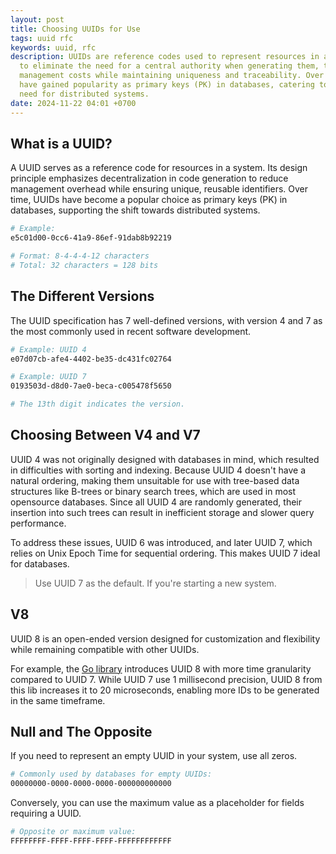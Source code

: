 ```yaml
---
layout: post
title: Choosing UUIDs for Use
tags: uuid rfc
keywords: uuid, rfc
description: UUIDs are reference codes used to represent resources in a system. Designed
  to eliminate the need for a central authority when generating them, they reduce
  management costs while maintaining uniqueness and traceability. Over time, they
  have gained popularity as primary keys (PK) in databases, catering to the modern
  need for distributed systems.
date: 2024-11-22 04:01 +0700
---
```


## What is a UUID?

A UUID serves as a reference code for resources in a system. Its design principle
emphasizes decentralization in code generation to reduce management overhead while
ensuring unique, reusable identifiers.
Over time, UUIDs have become a popular choice as primary keys (PK) in databases,
supporting the shift towards distributed systems.

```sh
# Example:
e5c01d00-0cc6-41a9-86ef-91dab8b92219

# Format: 8-4-4-4-12 characters
# Total: 32 characters = 128 bits
```

## The Different Versions

The UUID specification has 7 well-defined versions, with version 4 and 7 as
the most commonly used in recent software development.

```sh
# Example: UUID 4
e07d07cb-afe4-4402-be35-dc431fc02764

# Example: UUID 7
0193503d-d8d0-7ae0-beca-c005478f5650

# The 13th digit indicates the version.
```

## Choosing Between V4 and V7

UUID 4 was not originally designed with databases in mind,
which resulted in difficulties with sorting and indexing. Because
UUID 4 doesn't have a natural ordering, making them unsuitable for use with
tree-based data structures like B-trees or binary search trees,
which are used in most opensource databases. Since all UUID 4 are randomly
generated, their insertion into such trees can result in inefficient storage
and slower query performance.

To address these issues, UUID 6 was introduced, and later UUID 7,
which relies on Unix Epoch Time for sequential ordering.
This makes UUID 7 ideal for databases.

> Use UUID 7 as the default. If you're starting a new system.

## V8

UUID 8 is an open-ended version designed for customization and flexibility
while remaining compatible with other UUIDs.

For example, the  [Go library](https://pkg.go.dev/github.com/samborkent/uuidv8#section-readme)
introduces UUID 8 with more time granularity compared to UUID 7. While UUID 7
use 1 millisecond precision, UUID 8 from this lib increases it to 20 microseconds,
enabling more IDs to be generated in the same timeframe.

## Null and The Opposite

If you need to represent an empty UUID in your system, use all zeros.

```sh
# Commonly used by databases for empty UUIDs:
00000000-0000-0000-0000-000000000000
```

Conversely, you can use the maximum value as a placeholder for fields
requiring a UUID.

```sh
# Opposite or maximum value:
FFFFFFFF-FFFF-FFFF-FFFF-FFFFFFFFFFFF
```

